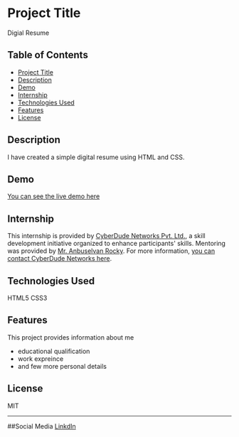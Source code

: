 # Project Title 

Digial Resume

## Table of Contents
- [Project Title](#project-title)
- [Description](#description)
- [Demo](#demo)
- [Internship](#internship)
- [Technologies Used](#technologies-used)
- [Features](#features)
- [License](#license)


## Description

I have created a simple digital resume using HTML and CSS.

## Demo

[You can see the live demo here](https://gayathrihg.github.io/Resume/)

## Internship

This internship is provided by [CyberDude Networks Pvt. Ltd.](https://youtube.com/cyberdudenetworks), a skill development initiative organized to enhance participants' skills. Mentoring was provided by [Mr. Anbuselvan Rocky](https://instagram.com/anbuselvanrocky). For more information, [you can contact CyberDude Networks here](https://cyberdudenetworks.com).

## Technologies Used

HTML5
CSS3

## Features

This project provides information about me
- educational qualification
- work expreince
- and few more personal details

## License

MIT


---
##Social Media
[LinkdIn](www.linkedin.com/in/gayathri-h-g-2151361ba)








